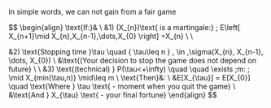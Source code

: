 In simple words, we can not gain from a fair game

$$
\begin{align}
\text{If:}& \\
&1) (X_{n})\text{ is a martingale:} \; E\left[ X_{n+1}\mid X_{n},X_{n-1},\dots,X_{0} \right] =X_{n} \\ \\

&2) \text{Stopping time }\tau \quad  \{ \tau\leq n \} \, \in \,\sigma(X_{n}, X_{n-1}, \dots, X_{0}) \\
&\text{(Your decision to stop the game does not depend on future} \\ \\
&3)  \text{(technical) } P(\tau<+\infty) \quad \quad  \exists \;m: \; \mid X_{min(\tau,n)} \mid\leq m \\
\text{Then}&: \\
&E[X_{\tau}] = E[X_{0}] \quad  \text{Where } \tau \text{ - moment when you quit the game} \\
&\text{And } X_{\tau} \text{ - your final fortune}
\end{align}
$$